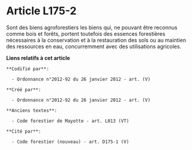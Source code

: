 # Article L175-2

Sont des biens agroforestiers les biens qui, ne pouvant être reconnus comme bois et forêts, portent toutefois des essences
forestières nécessaires à la conservation et à la restauration des sols ou au maintien des ressources en eau, concurremment
avec des utilisations agricoles.

**Liens relatifs à cet article**

	**Codifié par**:

	  - Ordonnance n°2012-92 du 26 janvier 2012 - art. (V)

	**Créé par**:

	  - Ordonnance n°2012-92 du 26 janvier 2012 - art. (V)

	**Anciens textes**:

	  - Code forestier de Mayotte - art. L013 (VT)

	**Cité par**:

	  - Code forestier (nouveau) - art. D175-1 (V)
